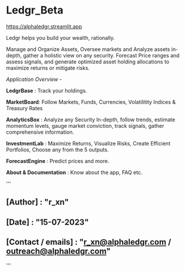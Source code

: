 # Ledgr_Beta

https://alphaledgr.streamlit.app

Ledgr helps you build your wealth, rationally.


Manage and Organize Assets,
Oversee markets and Analyze assets in-depth, gather a holistic view on any security. 
Forecast Price ranges and assess signals, and generate optimized asset holding allocations to maximize returns or mitigate
risks.

*Application Overview -*

**LedgrBase** : Track your holdings.

**MarketBoard**: Follow Markets, Funds, Currencies, Volatilitity Indices & Treasury Rates

**AnalyticsBox** : Analyze any Security In-depth, follow trends, estimate momentum levels, gauge market conviction, track signals, gather comprehensive information.

**InvestmentLab** : Maximize Returns, Visualize Risks, Create Efficient Portfolios, Choose any from the 5 outputs.

**ForecastEngine** : Predict prices and more.

**About & Documentation** : Know about the app, FAQ etc.


'''

## [Author] : "r_xn"
## [Date] : "15-07-2023"
## [Contact / emails] : "r_xn@alphaledgr.com / outreach@alphaledgr.com"

'''
